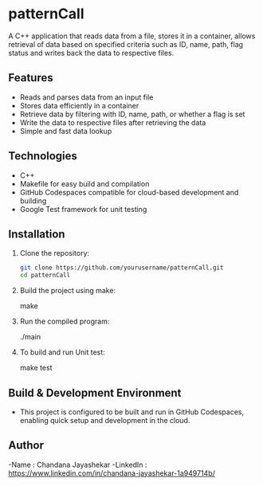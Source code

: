 # patternCall

A C++ application that reads data from a file, stores it in a container, allows retrieval of data based on specified criteria such as ID, name, path, flag status and writes back the data to respective files.

## Features

- Reads and parses data from an input file
- Stores data efficiently in a container
- Retrieve data by filtering with ID, name, path, or whether a flag is set
- Write the data to respective files after retrieving the data
- Simple and fast data lookup

## Technologies

- C++
- Makefile for easy build and compilation
- GitHub Codespaces compatible for cloud-based development and building
- Google Test framework for unit testing

## Installation

1. Clone the repository:

   ```bash
   git clone https://github.com/yourusername/patternCall.git
   cd patternCall

2. Build the project using make:
  
   make

3. Run the compiled program:

   ./main

4. To build and run Unit test:

   make test

## Build & Development Environment

- This project is configured to be built and run in GitHub Codespaces, enabling quick setup and development in the cloud.

## Author

-Name : Chandana Jayashekar
-LinkedIn : https://www.linkedin.com/in/chandana-jayashekar-1a949714b/
